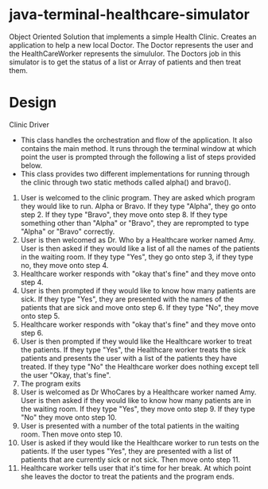 # java-terminal-healthcare-simulator
Object Oriented Solution that implements a simple Health Clinic. Creates an application to help a new local Doctor.  The Doctor represents the user and the HealthCareWorker represents the simululor.  The Doctors job in this simulator is to get the status of a list or Array of patients and then treat them.

# Design 

Clinic Driver
- This class handles the orchestration and flow of the application.  It also contains the main method.  It runs through the terminal window at which point the user is prompted through the following a list of steps provided below.  
- This class provides two different implementations for running through the clinic through two static methods called alpha() and bravo().
 1) User is welcomed to the clinic program.  They are asked which program they would like to run.  Alpha or Bravo.  If they type "Alpha", they go onto step 2.  If they type "Bravo", they move onto step 8.  If they type something other than "Alpha" or "Bravo", they are reprompted to type "Alpha" or "Bravo" correctly.
 2) User is then welcomed as Dr. Who by a Healthcare worker named Amy. User is then asked if they would like a list of all the names of the patients in the waiting room.  If they type "Yes", they go onto step 3, if they type no, they move onto step 4.
 3) Healthcare worker responds with "okay that's fine" and they move onto step 4.
 4) User is then prompted if they would like to know how many patients are sick.  If they type "Yes", they are presented with the names of the patients that are sick and move onto step 6.  If they type "No", they move onto step 5.
 5) Healthcare worker responds with "okay that's fine" and they move onto step 6.
 6) User is then prompted if they would like the Healthcare worker to treat the patients.  If they type "Yes", the Healthcare worker treats the sick patients and presents the user with a list of the patients they have treated.  If they type "No" the Healthcare worker does nothing except tell the user "Okay, that's fine".  
 7) The program exits
 8) User is welcomed as Dr WhoCares by a Healthcare worker named Amy.  User is then asked if they would like to know how many patients are in the waiting room.  If they type "Yes", they move onto step 9.  If they type "No" they move onto step 10.
 9) User is presented with a number of the total patients in the waiting room. Then move onto step 10.
 10) User is asked if they would like the Healthcare worker to run tests on the patients.  If the user types "Yes", they are presented with a list of patients that are currently sick or not sick.  Then move onto step 11.
 11) Healthcare worker tells user that it's time for her break.  At which point she leaves the doctor to treat the patients and the program ends.
